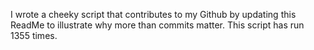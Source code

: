I wrote a cheeky script that contributes to my Github by updating this ReadMe to illustrate why more than commits matter. This script has run 1355 times.